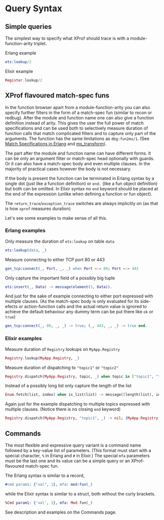# Query Syntax

## Simple queries

The simplest way to specify what XProf should trace is with a
module-function-arity triplet.

Erlang example

```erlang
ets:lookup/2
```

Elixir example

```elixir
Register.lookup/2
```

## XProf flavoured match-spec funs

In the function browser apart from a module-function-arity you can
also specify further filters in the form of a match-spec fun (similar
to recon or redbug). After the module and function name one can also
give a function definition instead of arity. This gives the user the
full power of match specifications and can be used both to selectively
measure duration of function calls that match complicated filters and
to capture only part of the arguments. The function has the same
limitations as `dbg:fun2ms/1`. (See [Match Specifications in
Erlang](http://erlang.org/doc/apps/erts/match_spec.html) and
[ms\_transform](http://erlang.org/doc/man/ms_transform.html)).

The part after the module and function name can have different forms. It can be
only an argument filter or match-spec head optionally with guards. Or it can
also have a match-spec body and even multiple clauses. In the majority of
practical cases however the body is not necessary.

If the body is present the function can be terminated in Erlang syntax by a
single dot (just like a function definition) or `end.` (like a fun object
definition) but both can be omitted. In Elixir syntax no `end` keyword should be
placed at the end of the expression (unlike when defining a function or fun
object).

The `return_trace`/`exception_trace` switches are always implicitly on (as that
is how `xprof` measures duration)

Let's see some examples to make sense of all this.

### Erlang examples

Only measure the duration of `ets:lookup` on table `data`

```erlang
ets:lookup(data, _)
```

Measure connecting to either TCP port 80 or 443

```erlang
gen_tcp:connect(_, Port, _, _) when Port =:= 80; Port =:= 443
```

Only capture the important field of a possibly big tuple

```erlang
ets:insert(_, Data) -> message(element(3, Data)).
```

And just for the sake of example connecting to either port expressed with
multiple clauses. (As the match-spec body is only evaluated for its side-efects
or action-function calls and the actual return value is ignored to achieve the
default behaviour any dummy term can be put there like `ok` or `true`)

```erlang
gen_tcp:connect(_, 80, _, _) -> true; (_, 443, _, _) -> true end.
```

### Elixir examples

Measure duration of `Registry` lookups on `MyApp.Registry`

```elixir
Registry.lookup(MyApp.Registry, _)
```

Measure duration of dispatching to `"topic1"` or `"topic2"`

```elixir
Registry.dispatch(MyApp.Registry, topic, _) when topic in ["topic1", "topic2"]
```

Instead of a possibly long list only capture the length of the list

```elixir
Enum.fetch(list, index) when is_list(list) -> message([length(list), index])
```

Again just for the example dispatching to multiple topics expressed with
multiple clauses. (Notice there is no closing `end` keyword)

```elixir
Registry.dispatch(MyApp.Registry, "topic1", _) -> nil; (MyApp.Registry, "topic2", _) -> nil
```

## Commands

The most flexible and expressive query variant is a command name
followed by a key-value list of parameters. (This format must start
with a special character, `%` in Erlang and `#` in Elixir.) The
special `mfa` parameters must be the last one and its value can be a
simple query or an XProf-flavoured match-spec fun.

The Erlang syntax is similar to a record,

```erlang
#cmd param1: {"val", 1}, mfa: mod:fun(_)
```

while the Elixir syntax is similar to a struct, both without the curly brackets.

```elixir
%Cmd param1: {'val', 1}, mfa: Mod.fun(_)
```

See description and examples on the Commands page.
